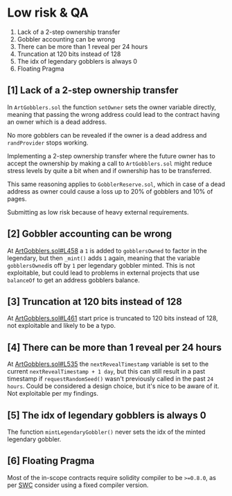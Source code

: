 # Low risk & QA

1. Lack of a 2-step ownership transfer
2. Gobbler accounting can be wrong
3. There can be more than 1 reveal per 24 hours
4. Truncation at 120 bits instead of 128
5. The idx of legendary gobblers is always 0
6. Floating Pragma

## [1] Lack of a 2-step ownership transfer

In `ArtGobblers.sol` the function `setOwner` sets the owner variable directly, meaning that passing the wrong address could lead to the contract having an owner which is a dead address.

No more gobblers can be revealed if the owner is a dead address and `randProvider` stops working.

Implementing a 2-step ownership transfer where the future owner has to accept the ownership by making a call to `ArtGobblers.sol` might reduce stress levels by quite a bit when and if ownership has to be transferred.

This same reasoning applies to `GobblerReserve.sol`, which in case of a dead address as owner could cause a loss up to 20% of gobblers and 10% of pages.

Submitting as low risk because of heavy external requirements.

## [2] Gobbler accounting can be wrong

At [ArtGobblers.sol#L458](https://github.com/artgobblers/art-gobblers/blob/master/src/ArtGobblers.sol#L458) a `1` is added to `gobblersOwned` to factor in the legendary, but then `_mint()` adds `1` again, meaning that the variable `gobblersOwned`is off by `1` per legendary gobbler minted. This is not exploitable, but could lead to problems in external projects that use `balanceOf` to get an address gobblers balance.

## [3] Truncation at 120 bits instead of 128

At [ArtGobblers.sol#L461](https://github.com/artgobblers/art-gobblers/blob/master/src/ArtGobblers.sol#L461) start price is truncated to 120 bits instead of 128, not exploitable and likely to be a typo.

## [4] There can be more than 1 reveal per 24 hours

At [ArtGobblers.sol#L535](https://github.com/artgobblers/art-gobblers/blob/master/src/ArtGobblers.sol#L535) the `nextRevealTimestamp` variable is set to the current `nextRevealTimestamp + 1 day`, but this can still result in a past timestamp if `requestRandomSeed()` wasn't previously called in the past `24 hours`. Could be considered a design choice, but it's nice to be aware of it. Not exploitable per my findings.

## [5] The idx of legendary gobblers is always 0

The function `mintLegendaryGobbler()` never sets the idx of the minted legendary gobbler.

## [6] Floating Pragma
Most of the in-scope contracts require solidity compiler to be `>=0.8.0`, as per [SWC](https://swcregistry.io/docs/SWC-103) consider using a fixed compiler version.
